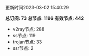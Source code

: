 更新时间2023-03-02 15:40:29

**总订阅: 73**
**总节点: 1196**
**有效节点: 442**
- v2ray节点: 288
- ss节点: 119
- trojan节点: 33
- ssr节点: 2
